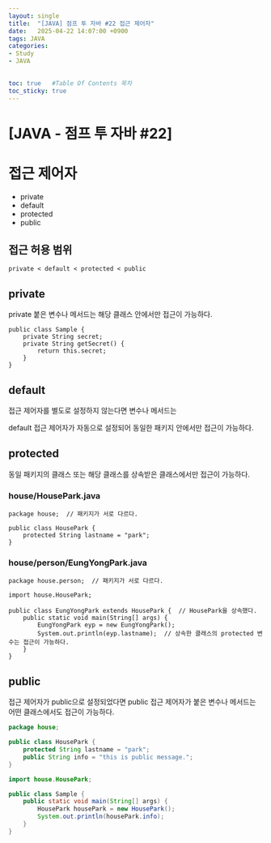```yaml
---
layout: single
title:  "[JAVA] 점프 투 자바 #22 접근 제어자"
date:   2025-04-22 14:07:00 +0900
tags: JAVA
categories: 
- Study
- JAVA

  
toc: true   #Table Of Contents 목차
toc_sticky: true
---
```


# [JAVA - 점프 투 자바 #22] 

# 접근 제어자

- private
- default
- protected
- public

## 접근 허용 범위
```
private < default < protected < public
```

## private
private 붙은 변수나 메서드는 해당 클래스 안에서만 접근이 가능하다.
```
public class Sample {
    private String secret;
    private String getSecret() {
        return this.secret;
    }
}
```

## default
접근 제어자를 별도로 설정하지 않는다면 변수나 메서드는 

default 접근 제어자가 자동으로 설정되어 동일한 패키지 안에서만 접근이 가능하다.

## protected

동일 패키지의 클래스 또는 해당 클래스를 상속받은 클래스에서만 접근이 가능하다.

### house/HousePark.java
```
package house;  // 패키지가 서로 다르다.

public class HousePark {
    protected String lastname = "park";
}
```
### house/person/EungYongPark.java
```
package house.person;  // 패키지가 서로 다르다.

import house.HousePark;

public class EungYongPark extends HousePark {  // HousePark을 상속했다.
    public static void main(String[] args) {
        EungYongPark eyp = new EungYongPark();
        System.out.println(eyp.lastname);  // 상속한 클래스의 protected 변수는 접근이 가능하다.
    }
}
```

## public
접근 제어자가 public으로 설정되었다면 public 접근 제어자가 붙은 변수나 메서드는 어떤 클래스에서도 접근이 가능하다.
```java
package house;

public class HousePark {
    protected String lastname = "park";
    public String info = "this is public message.";
}
```
```java
import house.HousePark;

public class Sample {
    public static void main(String[] args) {
        HousePark housePark = new HousePark();
        System.out.println(housePark.info);
    }
}
```
